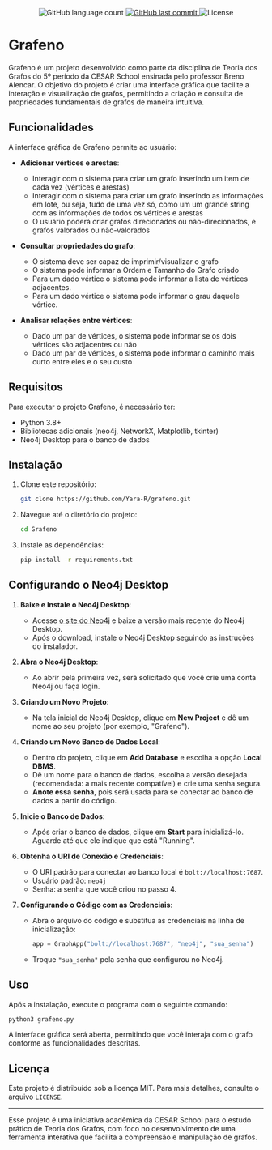 <p align="center">

  <img alt="GitHub language count" src="https://img.shields.io/github/languages/count/Yara-R/Grafeno">

  <a href="https://github.com/Yara-R/Les-Observablees-IquHACK2024/commits/main/">
    <img alt="GitHub last commit" src="https://img.shields.io/github/last-commit/Yara-R/Grafeno">
  </a>

   <img alt="License" src="https://img.shields.io/badge/license-MIT-brightgreen">

</p>

# Grafeno

Grafeno é um projeto desenvolvido como parte da disciplina de Teoria dos Grafos do 5º período da CESAR School ensinada pelo professor Breno Alencar. O objetivo do projeto é criar uma interface gráfica que facilite a interação e visualização de grafos, permitindo a criação e consulta de propriedades fundamentais de grafos de maneira intuitiva.

## Funcionalidades

A interface gráfica de Grafeno permite ao usuário:

- **Adicionar vértices e arestas**:
  - Interagir com o sistema para criar um grafo inserindo um item de cada vez (vértices e arestas)
  - Interagir com o sistema para criar um grafo inserindo as informações em lote, ou seja, tudo de uma vez só, como um um grande string com as informações de todos os vértices e arestas
  - O usuário poderá criar grafos direcionados ou não-direcionados, e grafos valorados ou não-valorados

- **Consultar propriedades do grafo**:
  - O sistema deve ser capaz de imprimir/visualizar o grafo
  - O sistema pode informar a Ordem e Tamanho do Grafo criado
  - Para um dado vértice o sistema pode informar a lista de vértices adjacentes.
  - Para um dado vértice o sistema pode informar o grau daquele vértice.
 
- **Analisar relações entre vértices**:
  - Dado um par de vértices, o sistema pode informar se os dois vértices são adjacentes ou não
  - Dado um par de vértices, o sistema pode informar o caminho mais curto entre eles e o seu custo
    

## Requisitos

Para executar o projeto Grafeno, é necessário ter:

- Python 3.8+
- Bibliotecas adicionais (neo4j, NetworkX, Matplotlib, tkinter)
- Neo4j Desktop para o banco de dados

## Instalação

1. Clone este repositório:
   ```bash
   git clone https://github.com/Yara-R/grafeno.git
   ```
   
2. Navegue até o diretório do projeto:
   ```bash
   cd Grafeno
   ```
   
3. Instale as dependências:
   ```bash
   pip install -r requirements.txt
   ```

 ## Configurando o Neo4j Desktop

1. **Baixe e Instale o Neo4j Desktop**:
   - Acesse [o site do Neo4j](https://neo4j.com/download/) e baixe a versão mais recente do Neo4j Desktop.
   - Após o download, instale o Neo4j Desktop seguindo as instruções do instalador.

2. **Abra o Neo4j Desktop**:
   - Ao abrir pela primeira vez, será solicitado que você crie uma conta Neo4j ou faça login.

3. **Criando um Novo Projeto**:
   - Na tela inicial do Neo4j Desktop, clique em **New Project** e dê um nome ao seu projeto (por exemplo, "Grafeno").

4. **Criando um Novo Banco de Dados Local**:
   - Dentro do projeto, clique em **Add Database** e escolha a opção **Local DBMS**.
   - Dê um nome para o banco de dados, escolha a versão desejada (recomendada: a mais recente compatível) e crie uma senha segura.
   - **Anote essa senha**, pois será usada para se conectar ao banco de dados a partir do código.

5. **Inicie o Banco de Dados**:
   - Após criar o banco de dados, clique em **Start** para inicializá-lo. Aguarde até que ele indique que está "Running".

6. **Obtenha o URI de Conexão e Credenciais**:
   - O URI padrão para conectar ao banco local é `bolt://localhost:7687`.
   - Usuário padrão: `neo4j`
   - Senha: a senha que você criou no passo 4.

7. **Configurando o Código com as Credenciais**:
   - Abra o arquivo do código e substitua as credenciais na linha de inicialização:
     ```python
     app = GraphApp("bolt://localhost:7687", "neo4j", "sua_senha")
     ```
   - Troque `"sua_senha"` pela senha que configurou no Neo4j.


## Uso

Após a instalação, execute o programa com o seguinte comando:

```bash
python3 grafeno.py
```

A interface gráfica será aberta, permitindo que você interaja com o grafo conforme as funcionalidades descritas.

## Licença

Este projeto é distribuído sob a licença MIT. Para mais detalhes, consulte o arquivo `LICENSE`.

---

Esse projeto é uma iniciativa acadêmica da CESAR School para o estudo prático de Teoria dos Grafos, com foco no desenvolvimento de uma ferramenta interativa que facilita a compreensão e manipulação de grafos.
